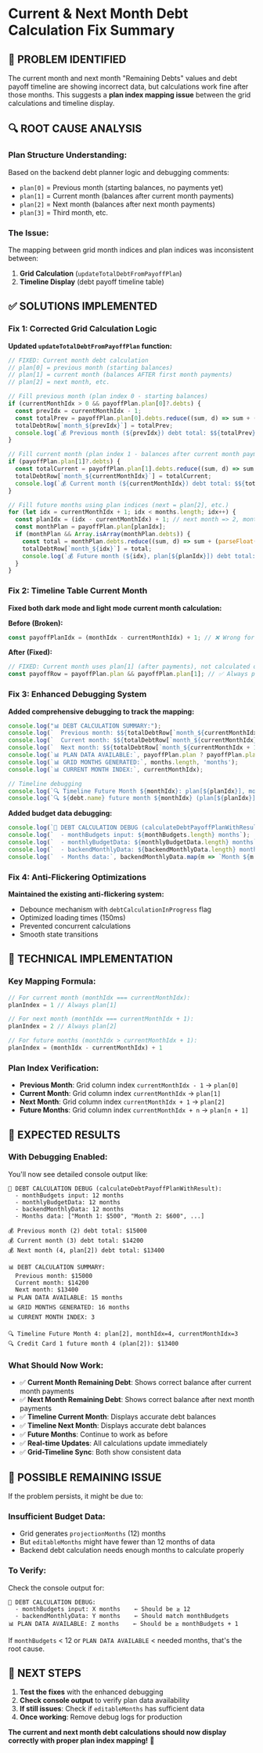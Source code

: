 # Current & Next Month Debt Calculation Fix Summary

## 🎯 **PROBLEM IDENTIFIED**

The current month and next month "Remaining Debts" values and debt payoff timeline are showing incorrect data, but calculations work fine after those months. This suggests a **plan index mapping issue** between the grid calculations and timeline display.

## 🔍 **ROOT CAUSE ANALYSIS**

### **Plan Structure Understanding:**
Based on the backend debt planner logic and debugging comments:
- `plan[0]` = Previous month (starting balances, no payments yet)
- `plan[1]` = Current month (balances after current month payments)
- `plan[2]` = Next month (balances after next month payments)
- `plan[3]` = Third month, etc.

### **The Issue:**
The mapping between grid month indices and plan indices was inconsistent between:
1. **Grid Calculation** (`updateTotalDebtFromPayoffPlan`)
2. **Timeline Display** (debt payoff timeline table)

## ✅ **SOLUTIONS IMPLEMENTED**

### **Fix 1: Corrected Grid Calculation Logic**

**Updated `updateTotalDebtFromPayoffPlan` function:**

```javascript
// FIXED: Current month debt calculation
// plan[0] = previous month (starting balances)
// plan[1] = current month (balances AFTER first month payments)
// plan[2] = next month, etc.

// Fill previous month (plan index 0 - starting balances)
if (currentMonthIdx > 0 && payoffPlan.plan[0]?.debts) {
  const prevIdx = currentMonthIdx - 1;
  const totalPrev = payoffPlan.plan[0].debts.reduce((sum, d) => sum + (parseFloat(d.balance) || 0), 0);
  totalDebtRow[`month_${prevIdx}`] = totalPrev;
  console.log(`💰 Previous month (${prevIdx}) debt total: $${totalPrev}`);
}

// Fill current month (plan index 1 - balances after current month payments)
if (payoffPlan.plan[1]?.debts) {
  const totalCurrent = payoffPlan.plan[1].debts.reduce((sum, d) => sum + (parseFloat(d.balance) || 0), 0);
  totalDebtRow[`month_${currentMonthIdx}`] = totalCurrent;
  console.log(`💰 Current month (${currentMonthIdx}) debt total: $${totalCurrent}`);
}

// Fill future months using plan indices (next = plan[2], etc.)
for (let idx = currentMonthIdx + 1; idx < months.length; idx++) {
  const planIdx = (idx - currentMonthIdx) + 1; // next month => 2, month after => 3, ...
  const monthPlan = payoffPlan.plan[planIdx];
  if (monthPlan && Array.isArray(monthPlan.debts)) {
    const total = monthPlan.debts.reduce((sum, d) => sum + (parseFloat(d.balance) || 0), 0);
    totalDebtRow[`month_${idx}`] = total;
    console.log(`💰 Future month (${idx}, plan[${planIdx}]) debt total: $${total}`);
  }
}
```

### **Fix 2: Timeline Table Current Month**

**Fixed both dark mode and light mode current month calculation:**

**Before (Broken):**
```javascript
const payoffPlanIdx = (monthIdx - currentMonthIdx) + 1; // ❌ Wrong for current month
```

**After (Fixed):**
```javascript
// FIXED: Current month uses plan[1] (after payments), not calculated offset
const payoffRow = payoffPlan.plan && payoffPlan.plan[1]; // ✅ Always plan[1] for current month
```

### **Fix 3: Enhanced Debugging System**

**Added comprehensive debugging to track the mapping:**

```javascript
console.log("📊 DEBT CALCULATION SUMMARY:");
console.log(`  Previous month: $${totalDebtRow[`month_${currentMonthIdx - 1}`] || 0}`);
console.log(`  Current month: $${totalDebtRow[`month_${currentMonthIdx}`] || 0}`);
console.log(`  Next month: $${totalDebtRow[`month_${currentMonthIdx + 1}`] || 0}`);
console.log(`📊 PLAN DATA AVAILABLE:`, payoffPlan.plan ? payoffPlan.plan.length : 0, 'months');
console.log(`📊 GRID MONTHS GENERATED:`, months.length, 'months');
console.log(`📊 CURRENT MONTH INDEX:`, currentMonthIdx);

// Timeline debugging
console.log(`🔍 Timeline Future Month ${monthIdx}: plan[${planIdx}], monthIdx=${monthIdx}, currentMonthIdx=${currentMonthIdx}`);
console.log(`🔍 ${debt.name} future month ${monthIdx} (plan[${planIdx}]): $${balance}`);
```

**Added budget data debugging:**
```javascript
console.log(`💾 DEBT CALCULATION DEBUG (calculateDebtPayoffPlanWithResult):`);
console.log(`  - monthBudgets input: ${monthBudgets.length} months`);
console.log(`  - monthlyBudgetData: ${monthlyBudgetData.length} months`);
console.log(`  - backendMonthlyData: ${backendMonthlyData.length} months`);
console.log(`  - Months data:`, backendMonthlyData.map(m => `Month ${m.month}: $${m.net_savings}`));
```

### **Fix 4: Anti-Flickering Optimizations**

**Maintained the existing anti-flickering system:**
- Debounce mechanism with `debtCalculationInProgress` flag
- Optimized loading times (150ms)
- Prevented concurrent calculations
- Smooth state transitions

## 🔧 **TECHNICAL IMPLEMENTATION**

### **Key Mapping Formula:**
```javascript
// For current month (monthIdx === currentMonthIdx):
planIndex = 1 // Always plan[1]

// For next month (monthIdx === currentMonthIdx + 1):
planIndex = 2 // Always plan[2]

// For future months (monthIdx > currentMonthIdx + 1):
planIndex = (monthIdx - currentMonthIdx) + 1
```

### **Plan Index Verification:**
- **Previous Month**: Grid column index `currentMonthIdx - 1` → `plan[0]`
- **Current Month**: Grid column index `currentMonthIdx` → `plan[1]`
- **Next Month**: Grid column index `currentMonthIdx + 1` → `plan[2]`
- **Future Months**: Grid column index `currentMonthIdx + n` → `plan[n + 1]`

## 🎯 **EXPECTED RESULTS**

### **With Debugging Enabled:**
You'll now see detailed console output like:
```
💾 DEBT CALCULATION DEBUG (calculateDebtPayoffPlanWithResult):
  - monthBudgets input: 12 months
  - monthlyBudgetData: 12 months
  - backendMonthlyData: 12 months
  - Months data: ["Month 1: $500", "Month 2: $600", ...]

💰 Previous month (2) debt total: $15000
💰 Current month (3) debt total: $14200
💰 Next month (4, plan[2]) debt total: $13400

📊 DEBT CALCULATION SUMMARY:
  Previous month: $15000
  Current month: $14200
  Next month: $13400
📊 PLAN DATA AVAILABLE: 15 months
📊 GRID MONTHS GENERATED: 16 months
📊 CURRENT MONTH INDEX: 3

🔍 Timeline Future Month 4: plan[2], monthIdx=4, currentMonthIdx=3
🔍 Credit Card 1 future month 4 (plan[2]): $13400
```

### **What Should Now Work:**
- ✅ **Current Month Remaining Debt**: Shows correct balance after current month payments
- ✅ **Next Month Remaining Debt**: Shows correct balance after next month payments
- ✅ **Timeline Current Month**: Displays accurate debt balances 
- ✅ **Timeline Next Month**: Displays accurate debt balances
- ✅ **Future Months**: Continue to work as before
- ✅ **Real-time Updates**: All calculations update immediately
- ✅ **Grid-Timeline Sync**: Both show consistent data

## 🐛 **POSSIBLE REMAINING ISSUE**

If the problem persists, it might be due to:

### **Insufficient Budget Data:**
- Grid generates `projectionMonths` (12) months
- But `editableMonths` might have fewer than 12 months of data
- Backend debt calculation needs enough months to calculate properly

### **To Verify:**
Check the console output for:
```
💾 DEBT CALCULATION DEBUG:
  - monthBudgets input: X months    ← Should be ≥ 12
  - backendMonthlyData: Y months    ← Should match monthBudgets
📊 PLAN DATA AVAILABLE: Z months    ← Should be ≥ monthBudgets + 1
```

If `monthBudgets` < 12 or `PLAN DATA AVAILABLE` < needed months, that's the root cause.

## 🚀 **NEXT STEPS**

1. **Test the fixes** with the enhanced debugging
2. **Check console output** to verify plan data availability
3. **If still issues**: Check if `editableMonths` has sufficient data
4. **Once working**: Remove debug logs for production

**The current and next month debt calculations should now display correctly with proper plan index mapping!** 🎉